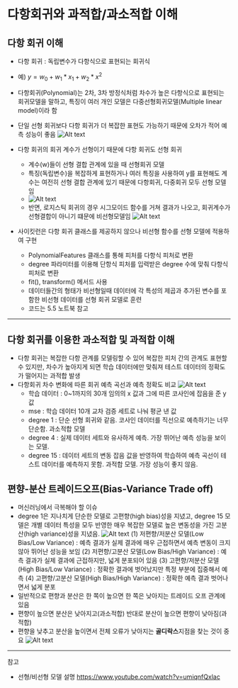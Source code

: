 # 다항회귀와 과적합/과소적합 이해
## 다항 회귀 이해 
- 다항 회귀 : 독립변수가 다항식으로 표현되는 회귀식
- 예) $y = w_{0} + w_{1}*x_{1}+w_{2}*x^2$
- 다항회귀(Polynomial)는 2차, 3차 방정식처럼 차수가 높은 다항식으로 표현되는 회귀모델을 말하고, 특징이 여러 개인 모델은 다중선형회귀모델(Multiple linear model)이라 함
- 단일 선형 회귀보다 다항 회귀가 더 복잡한 표현도 가능하기 때문에 오차가 적어 예측 성능이 좋음
![Alt text](image-12.png) 
- 다항 회귀의 회귀 계수가 선형이기 때문에 다항 회귀도 선형 회귀
    - 계수(w)들이 선형 결합 관계에 있을 때 선형회귀 모델
    - 특징(독립변수)을 복잡하게 표현하거나 여러 특징을 사용하여 y를 표현해도 계수는 여전히 선형 결합 관계에 있기 때문에 다항회귀, 다중회귀 모두 선형 모델임 
    - ![Alt text](image-10.png)
    - 반면, 로지스틱 회귀의 경우 시그모이드 함수를 거쳐 결과가 나오고, 회귀계수가 선형결합이 아니기 떄문에 비선형모델임
    ![Alt text](image-11.png)

- 사이킷런은 다항 회귀 클래스를 제공하지 않으나 비선형 함수를 선형 모델에 적용하여 구현 
    - PolynomialFeatures 클래스를 통해 피처를 다항식 피처로 변환 
    - degree 파라미터를 이용해 단항식 피처를 입력받은 degree 수에 맞춰 다항식 피처로 변환 
    - fit(), transform() 메서드 사용 
    - 데이터들간의 형태가 비선형일때 데이터에 각 특성의 제곱과 추가된 변수를 포함한 비선형 데이터를 선형 회귀 모델로 훈련
    - 코드는 5.5 노트북 참고 

---
## 다항 회귀를 이용한 과소적합 및 과적합 이해 
- 다항 회귀는 복잡한 다항 관계를 모델링할 수 있어 복잡한 피처 간의 관계도 표현할 수 있지만, 차수가 높아지게 되면 학습 데이터에만 맞춰져 테스트 데이터의 정확도가 떨어지는 과적합 발생 
- 다항회귀 차수 변화에 따른 회귀 예측 곡선과 예측 정확도 비교 
    ![Alt text](image-13.png)
    - 학습 데이터 : 0~1까지의 30개 임의의 x 값과 그에 따른 코사인에 잡음을 준 y값
    - mse : 학습 데이터 10개 교차 검증 세트로 나눠 평균 낸 값 
    - degree 1 : 단순 선형 회귀와 같음. 코사인 데이터를 직선으로 예측하기는 너무 단순함. 과소적합 모델 
    - degree 4 : 실제 데이터 세트와 유사하게 예측. 가장 뛰어난 예측 성능을 보이는 모델.
    - degree 15 : 데이터 세트의 변동 잡음 값을 반영하여 학습하여 예측 곡선이 테스트 데이터를 예측하지 못함. 과적합 모델. 가장 성능이 좋지 않음. 

## 편향-분산 트레이드오프(Bias-Variance Trade off)
- 머신러닝에서 극복해야 할 이슈
- degree 1은 지나치게 단순한 모델로 고편향(high bias)성을 지녔고, degree 15 모델은 개별 데이터 특성을 모두 반영한 매우 복잡한 모델로 높은 변동성을 가진 고분산(high variance)성을 지녔음.
![Alt text](image-14.png)
(1) 저편향/저분산 모델(Low Bias/Low Variance) : 예측 결과가 실제 결과에 매우 근접하면서 예측 변동이 크지 않아 뛰어난 성능을 보임
(2) 저편향/고분산 모델(Low Bias/High Variance) : 예측 결과가 실제 결과에 근접하지만, 넓게 분포되어 있음
(3) 고편향/저분산 모델(High Bias/Low Variance) : 정확한 결과에 벗어났지만 특정 부분에 집중해서 예측
(4) 고편향/고분산 모델(High Bias/High Variance) : 정확한 예측 결과 벗어나면서 넓게 분포 
- 일반적으로 편향과 분산은 한 쪽이 높으면 한 쪽은 낮아지는 트레이드 오프 관계에 있음
- 편향이 높으면 분산은 낮아지고(과소적합) 반대로 분산이 높으면 편향이 낮아짐(과적합)
- 편향을 낮추고 분산을 높이면서 전체 오류가 낮아지는 **골디락스**지점을 찾는 것이 중요
![Alt text](image-15.png)
---
참고 
- 선형/비선형 모델 설명 https://www.youtube.com/watch?v=umiqnfQxlac


